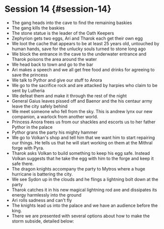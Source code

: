 # Session 14 {#session-14}

* The gang heads into the cave to find the remaining baskies  
* The gang kills the baskies  
* The stone statue is the leader of the Oath Keepers  
* Zephyrion gets two eggs, Ari and Tharok each get their own egg  
* We loot the cache that appears to be at least 25 years old, untouched by human hands, save for the unlucky souls turned to stone long ago  
* We block the entrance in the cave to the underwater entrance and Tharok poisons the area around the water  
* We head back to town and go to the bar  
* Ari makes a speech and  we all get free food and drinks for agreeing to save the princess  
* We talk to Pythor and give our stuff to Anora  
* We go to the sacrifice rock and are attacked by harpies who claim to be sent by Lutheria  
* We defeat them and make it through the rest of the night  
* General Gaius leaves pissed off and Baenor and the his centaur army leave the city safely behind  
* We meet someone who fell from the sky.  This is andrew lynx our new companion, a warlock from another world.  
* Princess Anora frees us from our shackles and escorts us to her father Pythor in the palace  
* Pythor grans the party his mighty hammer  
* We go to Volkan's shop and tell him that we want him to start repairing our things. He tells us that he will start working on them at the Mithral forge with Pyra.   
* Tharok asks Volkan to build something to keep his egg safe. Instead Volkan suggests that he take the egg  with him to the forge and keep it safe there.  
* The dragon knights accompany the party to Mytros where a huge hurricane is battering the city.  
* We see Sydon up in the clouds and he flings a lightning bolt down at the party  
* Tharok catches it in his new magical lightning rod axe and dissipates its energy harmlessly into the ground   
* Ari rolls sadness and can't fly  
* The knights lead us into the palace and we have an audience before the king.  
* There we are presented with several options about how to make the storm subside, detailed below:
